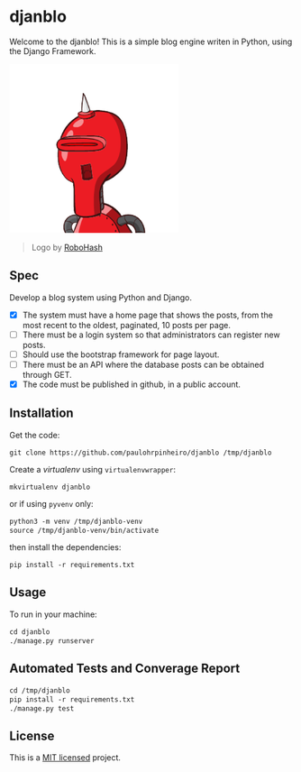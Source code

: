 # djanblo

Welcome to the djanblo! This is a simple blog engine writen in Python, using the Django Framework.

![djanblo blog](djanblo.png)
> Logo by [RoboHash](https://robohash.org/)

## Spec

Develop a blog system using Python and Django.

- [x] The system must have a home page that shows the posts, from the most recent to the oldest, paginated, 10 posts per page.
- [ ] There must be a login system so that administrators can register new posts.
- [ ] Should use the bootstrap framework for page layout.
- [ ] There must be an API where the database posts can be obtained through GET.
- [x] The code must be published in github, in a public account.

## Installation

Get the code:

    git clone https://github.com/paulohrpinheiro/djanblo /tmp/djanblo

Create a *virtualenv* using `virtualenvwrapper`:

    mkvirtualenv djanblo

or if using `pyvenv` only:

    python3 -m venv /tmp/djanblo-venv
    source /tmp/djanblo-venv/bin/activate

then install the dependencies:

    pip install -r requirements.txt

## Usage

To run in your machine:

    cd djanblo
    ./manage.py runserver

## Automated Tests and Converage Report

    cd /tmp/djanblo
    pip install -r requirements.txt
    ./manage.py test

## License

This is a [MIT licensed](LICENSE) project.